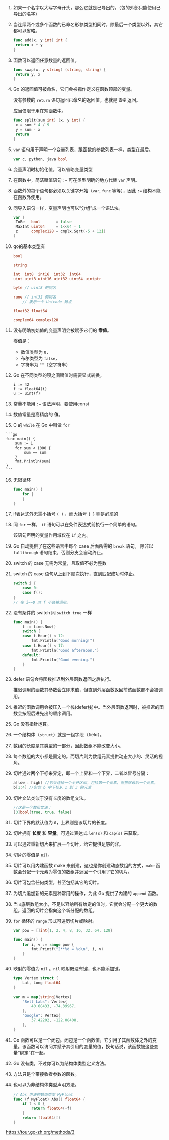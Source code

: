 1. 如果一个名字以大写字母开头，那么它就是已导出的。（包的外部只能使用已导出的名字）

2. 当连续两个或多个函数的已命名形参类型相同时，除最后一个类型以外，其它都可以省略。

   ```go
   func add(x, y int) int {
   	return x + y
   }
   ```

   

3. 函数可以返回任意数量的返回值。

   ```go
   func swap(x, y string) (string, string) {
   	return y, x
   }
   ```

   

4. Go 的返回值可被命名，它们会被视作定义在函数顶部的变量。

   没有参数的 `return` 语句返回已命名的返回值。也就是 `直接` 返回。

   应当仅限于用在短函数中。

   ```go
   func split(sum int) (x, y int) {
   	x = sum * 4 / 9
   	y = sum - x
   	return
   }
   ```

   

5. `var` 语句用于声明一个变量列表，跟函数的参数列表一样，类型在最后。

   ```go
   var c, python, java bool
   ```

6. 变量声明时初始化值，可以省略变量类型

7. 在函数中，简洁赋值语句 `:=` 可在类型明确的地方代替 `var` 声明。

8. 函数外的每个语句都必须以关键字开始（`var`, `func` 等等），因此 `:=` 结构不能在函数外使用。

9. 同导入语句一样，变量声明也可以“分组”成一个语法块。

   ```go
   var (
   	ToBe   bool       = false
   	MaxInt uint64     = 1<<64 - 1
   	z      complex128 = cmplx.Sqrt(-5 + 12i)
   )
   ```

10. go的基本类型有

    ```go
    bool
    
    string
    
    int  int8  int16  int32  int64
    uint uint8 uint16 uint32 uint64 uintptr
    
    byte // uint8 的别名
    
    rune // int32 的别名
        // 表示一个 Unicode 码点
    
    float32 float64
    
    complex64 complex128
    ```

11. 没有明确初始值的变量声明会被赋予它们的 **零值**。

    零值是：

    - 数值类型为 `0`，
    - 布尔类型为 `false`，
    - 字符串为 `""`（空字符串）

12. Go 在不同类型的项之间赋值时需要显式转换。

    ```
    i := 42
    f := float64(i)
    u := uint(f)
    ```

13. 常量不能用 `:=` 语法声明，要使用const

14. 数值常量是高精度的 **值**。

15.  C 的 `while` 在 Go 中叫做 `for`

    ```go
    func main() {
    	sum := 1
    	for sum < 1000 {
    		sum += sum
    	}
    	fmt.Println(sum)
    }
    ```

16. 无限循环

    ```go
    func main() {
    	for {
    	}
    }
    ```

17. if表达式外无需小括号 `( )` ，而大括号 `{ }` 则是必须的

18. 同 `for` 一样， `if` 语句可以在条件表达式前执行一个简单的语句。

    该语句声明的变量作用域仅在 `if` 之内。

19. Go 自动提供了在这些语言中每个 case 后面所需的 `break` 语句。 除非以 `fallthrough` 语句结束，否则分支会自动终止。

20. switch 的 case 无需为常量，且取值不必为整数

21. switch 的 case 语句从上到下顺次执行，直到匹配成功时停止。

    ```go
    switch i {
    	case 0:
    	case f():
    }
    // 在 i==0 时 f 不会被调用。
    ```

22. 没有条件的 switch 同 `switch true` 一样

    ```go
    func main() {
    	t := time.Now()
    	switch {
    	case t.Hour() < 12:
    		fmt.Println("Good morning!")
    	case t.Hour() < 17:
    		fmt.Println("Good afternoon.")
    	default:
    		fmt.Println("Good evening.")
    	}
    }
    ```

23. defer 语句会将函数推迟到外层函数返回之后执行。

    推迟调用的函数其参数会立即求值，但直到外层函数返回前该函数都不会被调用。

24. 推迟的函数调用会被压入一个栈(defer栈)中。当外层函数返回时，被推迟的函数会按照后进先出的顺序调用。

25. Go 没有指针运算。

26. 一个结构体（`struct`）就是一组字段（field）。

27. 数组的长度是其类型的一部分，因此数组不能改变大小。

28. 每个数组的大小都是固定的。而切片则为数组元素提供动态大小的、灵活的视角。

29. 切片通过两个下标来界定，即一个上界和一个下界，二者以冒号分隔：

    ```go
    a[low : high] //它会选择一个半开区间，包括第一个元素，但排除最后一个元素。
    b[1:4] //包含 b 中下标从 1 到 3 的元素
    ```

30. 切片文法类似于没有长度的数组文法。

    ```go
    //这是一个数组文法：
    [3]bool{true, true, false}
    ```

31. 切片下界的默认值为 `0`，上界则是该切片的长度。

32. 切片拥有 **长度** 和 **容量**。可通过表达式 `len(s)` 和 `cap(s)` 来获取。

33. 可以通过重新切片来扩展一个切片，给它提供足够的容。

34. 切片的零值是 `nil`。

35. 切片可以用内建函数 make 来创建，这也是你创建动态数组的方式，`make` 函数会分配一个元素为零值的数组并返回一个引用了它的切片。

36. 切片可包含任何类型，甚至包括其它的切片。

37. 为切片追加新的元素是种常用的操作，为此 Go 提供了内建的 `append` 函数。

38. 当 `s`底层数组太小，不足以容纳所有给定的值时，它就会分配一个更大的数组。返回的切片会指向这个新分配的数组。

39. `for` 循环的 `range` 形式可遍历切片或映射。

    ```go
    var pow = []int{1, 2, 4, 8, 16, 32, 64, 128}
    
    func main() {
    	for i, v := range pow {
    		fmt.Printf("2**%d = %d\n", i, v)
    	}
    }
    ```

40. 映射的零值为 `nil` 。`nil` 映射既没有键，也不能添加键。

    ```go
    type Vertex struct {
    	Lat, Long float64
    }
    
    var m = map[string]Vertex{
    	"Bell Labs": Vertex{
    		40.68433, -74.39967,
    	},
    	"Google": Vertex{
    		37.42202, -122.08408,
    	},
    }
    ```

41. Go 函数可以是一个闭包。闭包是一个函数值，它引用了其函数体之外的变量。该函数可以访问并赋予其引用的变量的值，换句话说，该函数被这些变量“绑定”在一起。

42. Go 没有类。不过你可以为结构体类型定义方法。

43. 方法只是个带接收者参数的函数。

44. 也可以为非结构体类型声明方法。

    ```go
    // Abs 方法的数值类型 MyFloat
    func (f MyFloat) Abs() float64 {
    	if f < 0 {
    		return float64(-f)
    	}
    	return float64(f)
    }
    ```

    

https://tour.go-zh.org/methods/3

